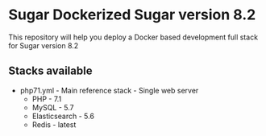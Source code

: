 # Sugar Dockerized Sugar version 8.2
This repository will help you deploy a Docker based development full stack for Sugar version 8.2

## Stacks available
* php71.yml - Main reference stack - Single web server
    * PHP - 7.1
    * MySQL - 5.7
    * Elasticsearch - 5.6
    * Redis - latest
